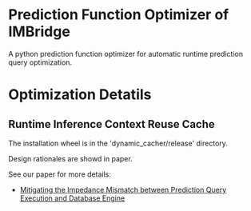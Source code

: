 # Prediction Function Optimizer of IMBridge
A python prediction function optimizer for automatic runtime prediction query optimization.

# Optimization Detatils
## Runtime Inference Context Reuse Cache
The installation wheel is in the 'dynamic_cacher/release' directory.

Design rationales are showd in paper.

See our paper for more details:
- [Mitigating the Impedance Mismatch between Prediction Query Execution and Database Engine](https://lovelynewlife.github.io/resources/preprints/Mitigating_the_Impedance_Mismatch_between_Prediction_Query_Execution_and_Database_Engine.pdf)
